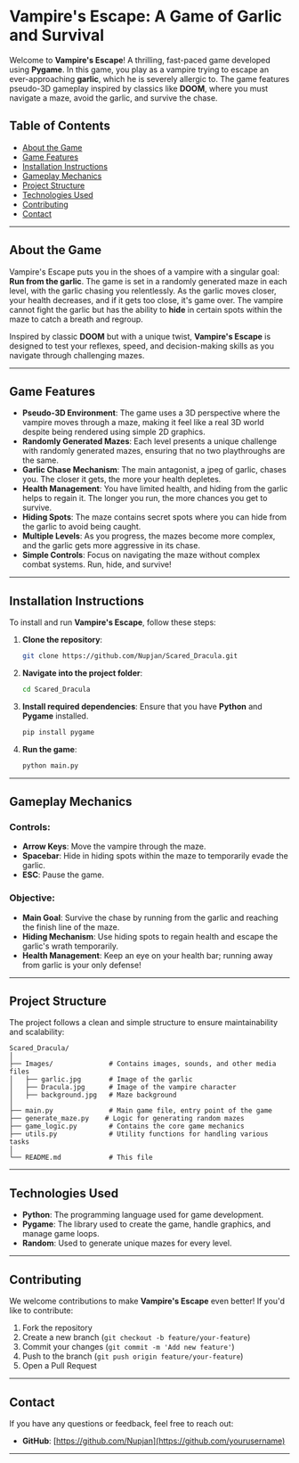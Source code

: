 

# Vampire's Escape: A Game of Garlic and Survival

Welcome to **Vampire's Escape**! A thrilling, fast-paced game developed using **Pygame**. In this game, you play as a vampire trying to escape an ever-approaching **garlic**, which he is severely allergic to. The game features pseudo-3D gameplay inspired by classics like **DOOM**, where you must navigate a maze, avoid the garlic, and survive the chase.

## Table of Contents

- [About the Game](#about-the-game)
- [Game Features](#game-features)
- [Installation Instructions](#installation-instructions)
- [Gameplay Mechanics](#gameplay-mechanics)
- [Project Structure](#project-structure)
- [Technologies Used](#technologies-used)
- [Contributing](#contributing)
- [Contact](#contact)

---

## About the Game

Vampire's Escape puts you in the shoes of a vampire with a singular goal: **Run from the garlic**. The game is set in a randomly generated maze in each level, with the garlic chasing you relentlessly. As the garlic moves closer, your health decreases, and if it gets too close, it's game over. The vampire cannot fight the garlic but has the ability to **hide** in certain spots within the maze to catch a breath and regroup. 

Inspired by classic **DOOM** but with a unique twist, **Vampire's Escape** is designed to test your reflexes, speed, and decision-making skills as you navigate through challenging mazes.

---

## Game Features

- **Pseudo-3D Environment**: The game uses a 3D perspective where the vampire moves through a maze, making it feel like a real 3D world despite being rendered using simple 2D graphics.
- **Randomly Generated Mazes**: Each level presents a unique challenge with randomly generated mazes, ensuring that no two playthroughs are the same.
- **Garlic Chase Mechanism**: The main antagonist, a jpeg of garlic, chases you. The closer it gets, the more your health depletes. 
- **Health Management**: You have limited health, and hiding from the garlic helps to regain it. The longer you run, the more chances you get to survive.
- **Hiding Spots**: The maze contains secret spots where you can hide from the garlic to avoid being caught.
- **Multiple Levels**: As you progress, the mazes become more complex, and the garlic gets more aggressive in its chase.
- **Simple Controls**: Focus on navigating the maze without complex combat systems. Run, hide, and survive!

---

## Installation Instructions

To install and run **Vampire's Escape**, follow these steps:

1. **Clone the repository**:
   ```bash
   git clone https://github.com/Nupjan/Scared_Dracula.git
   ```
   
2. **Navigate into the project folder**:
   ```bash
   cd Scared_Dracula
   ```
   
3. **Install required dependencies**:
   Ensure that you have **Python** and **Pygame** installed.
   ```bash
   pip install pygame
   ```

4. **Run the game**:
   ```bash
   python main.py
   ```

---

## Gameplay Mechanics

### Controls:
- **Arrow Keys**: Move the vampire through the maze.
- **Spacebar**: Hide in hiding spots within the maze to temporarily evade the garlic.
- **ESC**: Pause the game.

### Objective:
- **Main Goal**: Survive the chase by running from the garlic and reaching the finish line of the maze.
- **Hiding Mechanism**: Use hiding spots to regain health and escape the garlic's wrath temporarily.
- **Health Management**: Keep an eye on your health bar; running away from garlic is your only defense!

---

## Project Structure

The project follows a clean and simple structure to ensure maintainability and scalability:

```
Scared_Dracula/
│
├── Images/              # Contains images, sounds, and other media files
│   ├── garlic.jpg       # Image of the garlic
│   ├── Dracula.jpg      # Image of the vampire character
│   ├── background.jpg   # Maze background
│
├── main.py              # Main game file, entry point of the game
├── generate_maze.py    # Logic for generating random mazes
├── game_logic.py        # Contains the core game mechanics
├── utils.py             # Utility functions for handling various tasks
│
└── README.md            # This file
```

---

## Technologies Used

- **Python**: The programming language used for game development.
- **Pygame**: The library used to create the game, handle graphics, and manage game loops.
- **Random**: Used to generate unique mazes for every level.

---

## Contributing

We welcome contributions to make **Vampire's Escape** even better! If you'd like to contribute:

1. Fork the repository
2. Create a new branch (`git checkout -b feature/your-feature`)
3. Commit your changes (`git commit -m 'Add new feature'`)
4. Push to the branch (`git push origin feature/your-feature`)
5. Open a Pull Request

---



## Contact

If you have any questions or feedback, feel free to reach out:

- **GitHub**: [https://github.com/Nupjan](https://github.com/yourusername)


---

